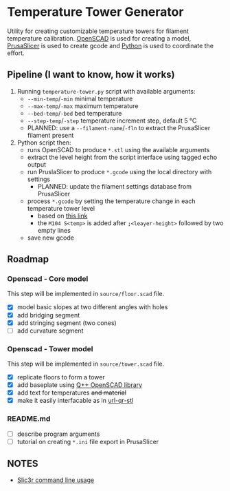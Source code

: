 # Temperature Tower Generator

Utility for creating customizable temperature towers for filament temperature calibration. [OpenSCAD](https://openscad.org/) is used for creating a model, [PrusaSlicer](https://www.prusa3d.com/page/prusaslicer_424/) is used to create gcode and [Python](https://www.python.org/) is used to coordinate the effort.

## Pipeline (I want to know, how it works)

1. Running `temperature-tower.py` script with available arguments:
   - `--min-temp`/`-min` minimal temperature
   - `--max-temp`/`-max` maximum temperature
   - `--bed-temp`/`-bed` bed temperature
   - `--step-temp`/`-step` temperature increment step, default 5 °C
   - PLANNED: use a `--filament-name`/`-fln` to extract the PrusaSlicer filament present
2. Python script then:
   - runs OpenSCAD to produce `*.stl` using the available arguments
   - extract the level height from the script interface using tagged echo output
   - run PruslaSlicer to produce `*.gcode` using the local directory with settings
     - PLANNED: update the filament settings database from PrusaSlicer
   - process `*.gcode` by setting the temperature change in each temperature tower level
     - based on [this link](https://www.thingiverse.com/thing:2729076)
     - the `M104 S<temp>` is added after `;<leayer-height>` followed by two empty lines
   - save new gcode

## Roadmap

### Openscad - Core model

This step will be implemented in `source/floor.scad` file.

- [x] model basic slopes at two different angles with holes
- [x] add bridging segment
- [x] add stringing segment (two cones)
- [ ] add curvature segment 

### Openscad - Tower model

This step will be implemented in `source/tower.scad` file.

- [x] replicate floors to form a tower
- [x] add baseplate using [Q++ OpenSCAD library](https://github.com/kubikji2/qpp-openscad-library)
- [x] add text for temperatures ~~and material~~
- [x] make it easily interfacable as in [url-qr-stl](https://github.com/kubikji2/url-qr-stl)

### README.md

- [ ] describe program arguments
- [ ] tutorial on creating `*.ini` file export in PrusaSlicer

## NOTES

- [Slic3r command line usage](https://manual.slic3r.org/advanced/command-line)
